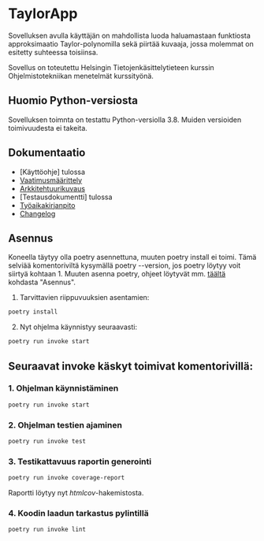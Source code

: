 # TaylorApp

Sovelluksen avulla käyttäjän on mahdollista luoda haluamastaan funktiosta approksimaatio Taylor-polynomilla sekä piirtää kuvaaja, jossa molemmat on esitetty suhteessa toisiinsa.

Sovellus on toteutettu Helsingin Tietojenkäsittelytieteen kurssin Ohjelmistotekniikan menetelmät kurssityönä.

## Huomio Python-versiosta

Sovelluksen toimnta on testattu Python-versiolla 3.8. Muiden versioiden toimivuudesta ei takeita.

## Dokumentaatio

- [Käyttöohje] tulossa
- [Vaatimusmäärittely](https://github.com/hnenonen/ot-harjoitustyo/blob/master/python-math-plot/dokumentaatio/vaatimusmaarittely.md)
- [Arkkitehtuurikuvaus](https://github.com/hnenonen/ot-harjoitustyo/blob/master/python-math-plot/dokumentaatio/arkkitehtuuri.md)
- [Testausdokumentti] tulossa
- [Työaikakirjanpito](https://github.com/hnenonen/ot-harjoitustyo/blob/master/python-math-plot/dokumentaatio/tyoaikakirjanpito.md)
- [Changelog](https://github.com/hnenonen/ot-harjoitustyo/blob/master/python-math-plot/dokumentaatio/changelog.md)

## Asennus
Koneella täytyy olla poetry asennettuna, muuten poetry install ei toimi. 
Tämä selviää komentoriviltä kysymällä poetry --version, jos poetry löytyy voit siirtyä kohtaan 1.
Muuten asenna poetry, ohjeet löytyvät mm. [täältä](https://ohjelmistotekniikka-hy.github.io/python/viikko2) kohdasta "Asennus".

1. Tarvittavien riippuvuuksien asentamien:

```bash
poetry install
`````

2. Nyt ohjelma käynnistyy seuraavasti:

```bash
poetry run invoke start
```

## Seuraavat invoke käskyt toimivat komentorivillä:

### 1. Ohjelman käynnistäminen

```bash
poetry run invoke start
```

### 2. Ohjelman testien ajaminen

```bash
poetry run invoke test
```

### 3. Testikattavuus raportin generointi

```bash
poetry run invoke coverage-report
```

Raportti löytyy nyt _htmlcov_-hakemistosta.

### 4. Koodin laadun tarkastus pylintillä

```bash
poetry run invoke lint
```

